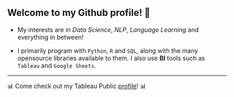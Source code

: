 ## Welcome to my Github profile! 👋



- My interests are in *Data Science*, *NLP*, *Language Learning* and everything in between!


- I primarily program with `Python`, `R` and `SQL`, along with the many opensource libraries available to them. I also use **BI** tools such as `Tableau` and `Google Sheets`.

---

📊 Come check out my Tableau Public [profile](https://public.tableau.com/app/profile/joshdavham)! 📊

